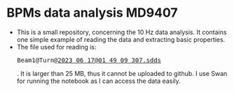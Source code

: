 # BPMs data analysis MD9407

- This is a small repository, concerning the 10 Hz data analysis. It contains one simple example of reading the data and extracting basic properties.
- The file used for reading is: <pre>Beam1@Turn@2023_06_17@01_49_09_307.sdds</pre>. It is larger than 25 MB, thus it cannot be uploaded to github. I use Swan for running the notebook as I can access the data easily.

